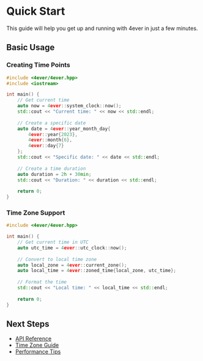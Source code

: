 # Quick Start

This guide will help you get up and running with 4ever in just a few minutes.

## Basic Usage

### Creating Time Points

```cpp
#include <4ever/4ever.hpp>
#include <iostream>

int main() {
    // Get current time
    auto now = 4ever::system_clock::now();
    std::cout << "Current time: " << now << std::endl;
    
    // Create a specific date
    auto date = 4ever::year_month_day{
        4ever::year{2023},
        4ever::month{6},
        4ever::day{7}
    };
    std::cout << "Specific date: " << date << std::endl;
    
    // Create a time duration
    auto duration = 2h + 30min;
    std::cout << "Duration: " << duration << std::endl;
    
    return 0;
}
```

### Time Zone Support

```cpp
#include <4ever/4ever.hpp>

int main() {
    // Get current time in UTC
    auto utc_time = 4ever::utc_clock::now();
    
    // Convert to local time zone
    auto local_zone = 4ever::current_zone();
    auto local_time = 4ever::zoned_time{local_zone, utc_time};
    
    // Format the time
    std::cout << "Local time: " << local_time << std::endl;
    
    return 0;
}
```

## Next Steps

- [API Reference](../api/chrono.md)
- [Time Zone Guide](../guides/timezones.md)
- [Performance Tips](../guides/performance.md)

